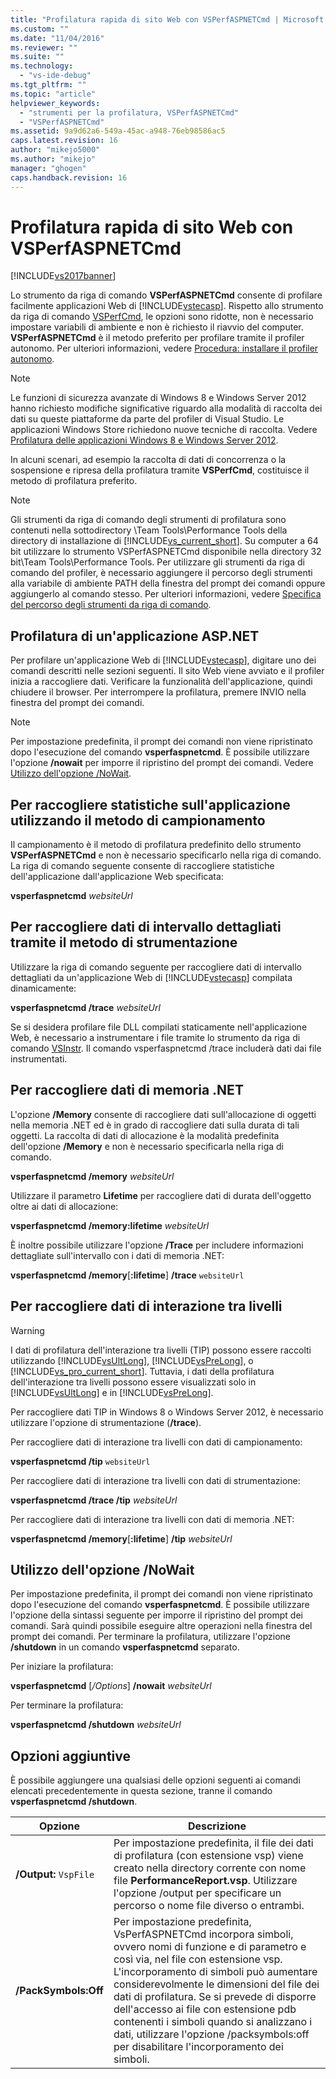 ```yaml
---
title: "Profilatura rapida di sito Web con VSPerfASPNETCmd | Microsoft Docs"
ms.custom: ""
ms.date: "11/04/2016"
ms.reviewer: ""
ms.suite: ""
ms.technology: 
  - "vs-ide-debug"
ms.tgt_pltfrm: ""
ms.topic: "article"
helpviewer_keywords: 
  - "strumenti per la profilatura, VSPerfASPNETCmd"
  - "VSPerfASPNETCmd"
ms.assetid: 9a9d62a6-549a-45ac-a948-76eb98586ac5
caps.latest.revision: 16
author: "mikejo5000"
ms.author: "mikejo"
manager: "ghogen"
caps.handback.revision: 16
---
```

# Profilatura rapida di sito Web con VSPerfASPNETCmd
[!INCLUDE[vs2017banner](../code-quality/includes/vs2017banner.md)]

Lo strumento da riga di comando **VSPerfASPNETCmd** consente di profilare facilmente applicazioni Web di [!INCLUDE[vstecasp](../code-quality/includes/vstecasp_md.md)].  Rispetto allo strumento da riga di comando [VSPerfCmd](../profiling/vsperfcmd.md), le opzioni sono ridotte, non è necessario impostare variabili di ambiente e non è richiesto il riavvio del computer.  **VSPerfASPNETCmd** è il metodo preferito per profilare tramite il profiler autonomo.  Per ulteriori informazioni, vedere [Procedura: installare il profiler autonomo](../profiling/how-to-install-the-stand-alone-profiler.md).  
  
> [!NOTE]
>  Le funzioni di sicurezza avanzate di Windows 8 e Windows Server 2012 hanno richiesto modifiche significative riguardo alla modalità di raccolta dei dati su queste piattaforme da parte del profiler di Visual Studio.  Le applicazioni Windows Store richiedono nuove tecniche di raccolta.  Vedere [Profilatura delle applicazioni Windows 8 e Windows Server 2012](../profiling/performance-tools-on-windows-8-and-windows-server-2012-applications.md).  
  
 In alcuni scenari, ad esempio la raccolta di dati di concorrenza o la sospensione e ripresa della profilatura tramite **VSPerfCmd**, costituisce il metodo di profilatura preferito.  
  
> [!NOTE]
>  Gli strumenti da riga di comando degli strumenti di profilatura sono contenuti nella sottodirectory \\Team Tools\\Performance Tools della directory di installazione di [!INCLUDE[vs_current_short](../code-quality/includes/vs_current_short_md.md)].  Su computer a 64 bit utilizzare lo strumento VSPerfASPNETCmd disponibile nella directory 32 bit\\Team Tools\\Performance Tools.  Per utilizzare gli strumenti da riga di comando del profiler, è necessario aggiungere il percorso degli strumenti alla variabile di ambiente PATH della finestra del prompt dei comandi oppure aggiungerlo al comando stesso.  Per ulteriori informazioni, vedere [Specifica del percorso degli strumenti da riga di comando](../profiling/specifying-the-path-to-profiling-tools-command-line-tools.md).  
  
## Profilatura di un'applicazione ASP.NET  
 Per profilare un'applicazione Web di [!INCLUDE[vstecasp](../code-quality/includes/vstecasp_md.md)], digitare uno dei comandi descritti nelle sezioni seguenti.  Il sito Web viene avviato e il profiler inizia a raccogliere dati.  Verificare la funzionalità dell'applicazione, quindi chiudere il browser.  Per interrompere la profilatura, premere INVIO nella finestra del prompt dei comandi.  
  
> [!NOTE]
>  Per impostazione predefinita, il prompt dei comandi non viene ripristinato dopo l'esecuzione del comando **vsperfaspnetcmd**.  È possibile utilizzare l'opzione **\/nowait** per imporre il ripristino del prompt dei comandi.  Vedere [Utilizzo dell'opzione /NoWait](#UsingNoWait).  
  
## Per raccogliere statistiche sull'applicazione utilizzando il metodo di campionamento  
 Il campionamento è il metodo di profilatura predefinito dello strumento **VSPerfASPNETCmd** e non è necessario specificarlo nella riga di comando.  La riga di comando seguente consente di raccogliere statistiche dell'applicazione dall'applicazione Web specificata:  
  
 **vsperfaspnetcmd**  *websiteUrl*  
  
## Per raccogliere dati di intervallo dettagliati tramite il metodo di strumentazione  
 Utilizzare la riga di comando seguente per raccogliere dati di intervallo dettagliati da un'applicazione Web di [!INCLUDE[vstecasp](../code-quality/includes/vstecasp_md.md)] compilata dinamicamente:  
  
 **vsperfaspnetcmd \/trace**  *websiteUrl*  
  
 Se si desidera profilare file DLL compilati staticamente nell'applicazione Web, è necessario a instrumentare i file tramite lo strumento da riga di comando [VSInstr](../profiling/vsinstr.md).  Il comando vsperfaspnetcmd \/trace includerà dati dai file instrumentati.  
  
## Per raccogliere dati di memoria .NET  
 L'opzione **\/Memory** consente di raccogliere dati sull'allocazione di oggetti nella memoria .NET ed è in grado di raccogliere dati sulla durata di tali oggetti.  La raccolta di dati di allocazione è la modalità predefinita dell'opzione **\/Memory** e non è necessario specificarla nella riga di comando.  
  
 **vsperfaspnetcmd \/memory** *websiteUrl*  
  
 Utilizzare il parametro **Lifetime** per raccogliere dati di durata dell'oggetto oltre ai dati di allocazione:  
  
 **vsperfaspnetcmd \/memory:lifetime** *websiteUrl*  
  
 È inoltre possibile utilizzare l'opzione **\/Trace** per includere informazioni dettagliate sull'intervallo con i dati di memoria .NET:  
  
 **vsperfaspnetcmd \/memory**\[**:lifetime**\] **\/trace** `websiteUrl`  
  
## Per raccogliere dati di interazione tra livelli  
  
> [!WARNING]
>  I dati di profilatura dell'interazione tra livelli \(TIP\) possono essere raccolti utilizzando [!INCLUDE[vsUltLong](../code-quality/includes/vsultlong_md.md)], [!INCLUDE[vsPreLong](../code-quality/includes/vsprelong_md.md)], o [!INCLUDE[vs_pro_current_short](../profiling/includes/vs_pro_current_short_md.md)].  Tuttavia, i dati della profilatura dell'interazione tra livelli possono essere visualizzati solo in [!INCLUDE[vsUltLong](../code-quality/includes/vsultlong_md.md)] e in [!INCLUDE[vsPreLong](../code-quality/includes/vsprelong_md.md)].  
>   
>  Per raccogliere dati TIP in Windows 8 o Windows Server 2012, è necessario utilizzare l'opzione di strumentazione \(**\/trace**\).  
  
 Per raccogliere dati di interazione tra livelli con dati di campionamento:  
  
 **vsperfaspnetcmd \/tip** `websiteUrl`  
  
 Per raccogliere dati di interazione tra livelli con dati di strumentazione:  
  
 **vsperfaspnetcmd \/trace \/tip** *websiteUrl*  
  
 Per raccogliere dati di interazione tra livelli con dati di memoria .NET:  
  
 **vsperfaspnetcmd \/memory**\[**:lifetime**\] **\/tip** *websiteUrl*  
  
##  <a name="UsingNoWait"></a> Utilizzo dell'opzione \/NoWait  
 Per impostazione predefinita, il prompt dei comandi non viene ripristinato dopo l'esecuzione del comando **vsperfaspnetcmd**.  È possibile utilizzare l'opzione della sintassi seguente per imporre il ripristino del prompt dei comandi.  Sarà quindi possibile eseguire altre operazioni nella finestra del prompt dei comandi.  Per terminare la profilatura, utilizzare l'opzione **\/shutdown** in un comando **vsperfaspnetcmd** separato.  
  
 Per iniziare la profilatura:  
  
 **vsperfaspnetcmd** \[*\/Options*\] **\/nowait** *websiteUrl*  
  
 Per terminare la profilatura:  
  
 **vsperfaspnetcmd \/shutdown** *websiteUrl*  
  
## Opzioni aggiuntive  
 È possibile aggiungere una qualsiasi delle opzioni seguenti ai comandi elencati precedentemente in questa sezione, tranne il comando **vsperfaspnetcmd \/shutdown**.  
  
|Opzione|Descrizione|  
|-------------|-----------------|  
|**\/Output:** `VspFile`|Per impostazione predefinita, il file dei dati di profilatura \(con estensione vsp\) viene creato nella directory corrente con nome file **PerformanceReport.vsp**.  Utilizzare l'opzione \/output per specificare un percorso o nome file diverso o entrambi.|  
|**\/PackSymbols:Off**|Per impostazione predefinita, VsPerfASPNETCmd incorpora simboli, ovvero nomi di funzione e di parametro e così via, nel file con estensione vsp.  L'incorporamento di simboli può aumentare considerevolmente le dimensioni del file dei dati di profilatura.  Se si prevede di disporre dell'accesso ai file con estensione pdb contenenti i simboli quando si analizzano i dati, utilizzare l'opzione \/packsymbols:off per disabilitare l'incorporamento dei simboli.|